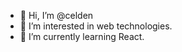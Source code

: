- 👋 Hi, I’m @celden
- 👀 I’m interested in web technologies.
- 🌱 I’m currently learning React.

<!---
celden/celden is a ✨ special ✨ repository because its `README.md` (this file) appears on your GitHub profile.
You can click the Preview link to take a look at your changes.
--->
